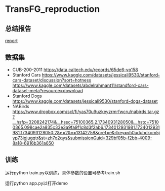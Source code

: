 # TransFG_reproduction
## 总结报告
[report](report.pdf)
## 数据集
- CUB-200-2011 https://data.caltech.edu/records/65de6-vp158
- Stanford Cars https://www.kaggle.com/datasets/jessicali9530/stanford-cars-dataset/discussion?sort=hotness https://www.kaggle.com/datasets/abdelrahmant11/standford-cars-dataset-meta?resource=download 
- Stanford Dogs https://www.kaggle.com/datasets/jessicali9530/stanford-dogs-dataset 
- NABirds https://www.dropbox.com/scl/fi/yas70u9uzkeyzrmrfwcru/nabirds.tar.gz?__hsfp=3208242174&__hssc=75100365.2.1734093128050&__hstc=75100365.098cae2a835c33e3a9fa9f1c8d3f2ab6.1734012931981.1734012931981.1734093128050.2&e=2&n=13142758&oref=e&rlkey=vh0uduhckom5jyp73igjugqtr&st=zh7o2qys&submissionGuid=329bf05b-f2bb-4009-8a18-6916b361a650 

## 训练
运行python train.py以训练，具体参数的设置可参考train.sh

运行python app.py以打开demo
